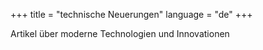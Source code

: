 +++
title = "technische Neuerungen"
language = "de"
+++

Artikel über moderne Technologien und Innovationen
